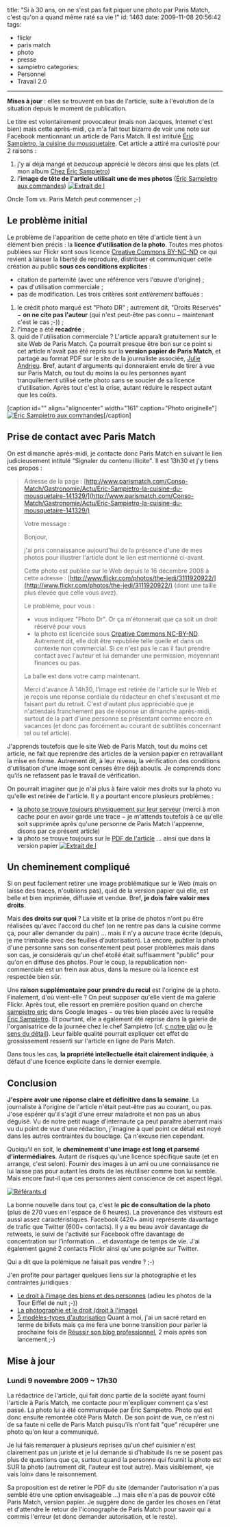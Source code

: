 title: "Si à 30 ans, on ne s'est pas fait piquer une photo par Paris Match, c'est qu'on a quand même raté sa vie !"
id: 1463
date: 2009-11-08 20:56:42
tags:
- flickr
- paris match
- photo
- presse
- sampietro
categories:
- Personnel
- Travail 2.0
---

**Mises à jour** : elles se trouvent en bas de l'article, suite à l'évolution de la situation depuis le moment de publication.

Le titre est volontairement provocateur (mais non Jacques, Internet c'est bien) mais cette après-midi, ça m'a fait tout bizarre de voir une note sur Facebook mentionnant un article de Paris Match. Il est intitulé [Éric Sampietro, la cuisine du mousquetaire](http://www.parismatch.com/Conso-Match/Gastronomie/Actu/Eric-Sampietro-la-cuisine-du-mousquetaire-141329/). Cet article a attiré ma curiosité pour 2 raisons :

1.  j'y ai déjà mangé et _beaucoup_ apprécié le décors ainsi que les plats (cf. mon album [Chez Éric Sampietro](http://www.flickr.com/photos/the-jedi/sets/72157611243875576/))
2.  l'**image de tête de l'article utilisait une de mes photos** ([Éric Sampietro aux commandes](http://www.flickr.com/photos/the-jedi/3111920922/))
[![Extrait de l](https://oncletom.io/images/2009/11/parismatch-sampietro-300x273.jpg "Extrait de l")](https://oncletom.io/images/2009/11/parismatch-sampietro.jpg)

Oncle Tom vs. Paris Match peut commencer ;-)

<!--more-->

## Le problème initial

Le problème de l'apparition de cette photo en tête d'article tient à un élément bien précis : la **licence d'utilisation de la photo**.
Toutes mes photos publiées sur Flickr sont sous licence [Creative Commons BY-NC-ND](http://creativecommons.org/licenses/by-nc-nd/2.0/deed.fr) ce qui revient à laisser la liberté de reproduire, distribuer et communiquer cette création au public **sous ces conditions explicites** :

*   citation de parternité (avec une référence vers l'œuvre d'origine) ;
*   pas d'utilisation commerciale ;
*   pas de modification.
Les trois critères sont _entièrement_ baffoués :

1.  le crédit photo marqué est "Photo DR" ; autrement dit, "Droits Réservés" − **on ne cite pas l'auteur** (qui n'est peut-être pas connu − maintenant c'est le cas ;-)) ;
2.  l'image a été **recadrée** ;
3.  quid de l'utilisation commerciale ? L'article apparaît gratuitement sur le site Web de Paris Match. Ça pourrait presque être bon sur ce point si cet article n'avait pas été repris sur la **version papier de Paris Match**, et partagé au format PDF sur le site de la journaliste associée, [Julie Andrieu](http://www.julieandrieu.com/).
Bref, autant d'arguments qui donneraient envie de tirer à vue sur Paris Match, ou tout du moins la ou les personnes ayant tranquillement utilisé cette photo sans se soucier de sa licence d'utilisation. Après tout c'est la crise, autant réduire le respect autant que les coûts.

[caption id="" align="aligncenter" width="161" caption="Photo originelle"][![Éric Sampietro aux commandes](http://farm4.static.flickr.com/3258/3111920922_4331a3f05f_m.jpg "Photo originelle")](http://www.flickr.com/photos/the-jedi/3111920922/ "Éric Sampietro aux commandes")[/caption]

## Prise de contact avec Paris Match

On est dimanche après-midi, je contacte donc Paris Match en suivant le lien judicieusement intitulé <q>Signaler du contenu illicite</q>. Il est 13h30 et j'y tiens ces propos :
> Adresse de la page : [http://www.parismatch.com/Conso-Match/Gastronomie/Actu/Eric-Sampietro-la-cuisine-du-mousquetaire-141329/](http://www.parismatch.com/Conso-Match/Gastronomie/Actu/Eric-Sampietro-la-cuisine-du-mousquetaire-141329/)
>
> Votre message :
>
>
> Bonjour,
>
>
> j'ai pris connaissance aujourd'hui de la présence d'une de mes photos pour illustrer l'article dont le lien est mentionné ci-avant.
>
> Cette photo est publiée sur le Web depuis le 16 décembre 2008 à cette adresse : [http://www.flickr.com/photos/the-jedi/3111920922/](http://www.flickr.com/photos/the-jedi/3111920922/) (dont une taille plus élevée que celle vous avez).
>
>
> Le problème, pour vous :
>
>
> *   vous indiquez "Photo Dr". Or ça m'étonnerait que ça soit un droit réservé pour vous
> *   la photo est licenciée sous [Creative Commons NC-BY-ND](http://creativecommons.org/licenses/by-nc-nd/2.0/deed.en). Autrement dit, elle doit être republiée telle quelle et dans un contexte non commercial. Si ce n'est pas le cas il faut prendre contact avec l'auteur et lui demander une permission, moyennant finances ou pas.
>
> La balle est dans votre camp maintenant.
>
> Merci d'avance
À 14h30, l'image est retirée de l'article sur le Web et je reçois une réponse cordiale du rédacteur en chef s'excusant et me faisant part du retrait. C'est d'autant plus appréciable que je n'attendais franchement pas de réponse un dimanche après-midi, surtout de la part d'une personne se présentant comme encore en vacances (et donc pas forcément au courant de subtilités concernant tel ou tel article).

J'apprends toutefois que le site Web de Paris Match, tout du moins cet article, ne fait que reprendre des articles de la version papier en retravaillant la mise en forme. Autrement dit, à leur niveau, la vérification des conditions d'utilisation d'une image sont censés être déjà aboutis. Je comprends donc qu'ils ne refassent pas le travail de vérification.

On pourrait imaginer que je n'ai plus à faire valoir mes droits sur la photo vu qu'elle est retirée de l'article. Il y a pourtant encore plusieurs problèmes :

*   [la photo se trouve toujours physiquement sur leur serveur](http://photo.parismatch.com/media/photos2/4.-photos-conso/gastronomie/eric-sampietro/1070657-1-fre-FR/4-photos-conso-gastronomie-Eric-Sampietro-Eric-Sampietro_articlephoto.jpg) (merci à mon cache pour en avoir gardé une trace − je m'attends toutefois à ce qu'elle soit supprimée après qu'une personne de Paris Match l'apprenne, disons par ce présent article)
*   la photo se trouve toujours sur le [PDF de l'article](http://www.julieandrieu.com/images/ilsontdit/210.pdf) ... ainsi que dans la version papier
[![Extrait de l](https://oncletom.io/images/2009/11/parismatch-sampietro-extrait-papier-300x263.jpg "Extrait de l")](https://oncletom.io/images/2009/11/parismatch-sampietro-extrait-papier.jpg)

## Un cheminement compliqué

Si on peut facilement retirer une image problématique sur le Web (mais on laisse des traces, n'oublions pas), quid de la version papier qui elle, est belle et bien imprimée, diffusée et vendue. Bref, **je dois faire valoir mes droits**.

Mais **des droits sur quoi** ? La visite et la prise de photos n'ont pu être réalisées qu'avec l'accord du chef (on ne rentre pas dans la cuisine comme ça, pour aller demander du pain) ... mais il n'y a _aucune_ trace écrite (depuis, je me trimballe avec des feuilles d'autorisation).
Là encore, publier la photo d'une personne sans son consentement peut poser problèmes mais dans son cas, je considérais qu'un chef étoilé était suffisamment "public" pour qu'on en diffuse des photos. Pour le coup, la republication non-commerciale est un frein aux abus, dans la mesure où la licence est respectée bien sûr.

Une **raison supplémentaire pour prendre du recul** est l'origine de la photo. Finalement, d'où vient-elle ? On peut supposer qu'elle vient de ma galerie Flickr. Après tout, elle ressort en première position quand on cherche [sampietro eric](http://images.google.fr/images?q=sampietro+eric) dans Google Images − ou très bien placée avec la requête [Éric Sampietro](http://images.google.fr/images?q=%C3%89ric+Sampietro).
Et pourtant, elle a également été reprise dans la galerie de l'organisatrice de la journée chez le chef Sampietro (cf. [c notre plat](http://www.flickr.com/photos/helenefrebourg/3109467743/in/set-72157611237085408/) ou [le sens du détail](http://www.flickr.com/photos/helenefrebourg/3110300418/in/set-72157611237085408/)). Leur faible qualité pourrait expliquer cet effet de grossissement ressenti sur l'article en ligne de Paris Match.

Dans tous les cas, **la propriété intellectuelle était clairement indiquée**, à défaut d'une licence explicite dans le dernier exemple.

## Conclusion

**J'espère avoir une réponse claire et définitive dans la semaine**. La journaliste à l'origine de l'article n'était peut-être pas au courant, ou pas. J'ose espérer qu'il s'agit d'une erreur maladroite et non pas un abus déguisé. Vu de notre petit nuage d'internaute ça peut paraître aberrant mais vu du point de vue d'une rédaction, j'imagine à quel point ce détail est noyé dans les autres contraintes du bouclage.
Ça n'excuse rien cependant.

Quoiqu'il en soit, le **cheminement d'une image est long et parsemé d'intermédiaires**. Autant de risques qu'une licence spécifique saute (et en arrange, c'est selon). Fournir des images à un ami ou une connaissance ne lui laisse pas pour autant les droits de les réutiliser comme bon lui semble. Mais encore faut-il que ces personnes aient conscience de cet aspect légal.

[![Référants d](https://oncletom.io/images/2009/11/photo-referers.png "Référants d")](https://oncletom.io/images/2009/11/photo-referers.png)

La bonne nouvelle dans tout ça, c'est le **pic de consultation de la photo** (plus de 270 vues en l'espace de 6 heures). La provenance des visiteurs est aussi assez caractéristiques. Facebook (420+ amis) représente davantage de trafic que Twitter (600+ contacts). Il y a eu beau avoir davantage de retweets, le suivi de l'activité sur Facebook offre davantage de concentration sur l'information ... et davantage de temps de vie.
J'ai également gagné 2 contacts Flickr ainsi qu'une poignée sur Twitter.

Qui a dit que la polémique ne faisait pas vendre ? ;-)

J'en profite pour partager quelques liens sur la photographie et les contraintes juridiques :

*   [Le droit à l'image des biens et des personnes](http://www.virusphoto.com/32963-le-droit-a-limage-des-biens-et-des-personnes.html) (adieu les photos de la Tour Eiffel de nuit ;-))
*   [La photographie et le droit (droit à l'image)](http://www.virusphoto.com/1528-la-photographie-et-la-loi-droit-a-limage.html)
*   [5 modèles-types d'autorisation](http://www.virusphoto.com/10575-5-modeles-types-dautorisations-a-faire-signer-a-vos-modeles.html)
Quant à moi, j'ai un sacré retard en terme de billets mais ça me fera une bonne transition pour parler la prochaine fois de [Réussir son blog professionnel](http://reussir-son-blog.pro/), 2 mois après son lancement ;-)

## Mise à jour

### Lundi 9 novembre 2009 ~ 17h30

La rédactrice de l'article, qui fait donc partie de la société ayant fourni l'article à Paris Match, me contacte pour m'expliquer comment ça s'est  passé. La photo lui a été communiquée par Éric Sampietro. Photo qui est donc ensuite remontée côté Paris Match. De son point de vue, ce n'est ni de sa faute ni celle de Paris Match puisqu'ils n'ont fait "que" récupérer une photo qu'on leur a communiqué.

Je lui fais remarquer à plusieurs reprises qu'un chef cuisinier n'est clairement pas un juriste et je lui demande si d'habitude ils ne se posent pas plus de questions que ça, surtout quand la personne qui fournit la photo est SUR la photo (autrement dit, l'auteur est tout autre). Mais visiblement, «je vais loin» dans le raisonnement.

Sa proposition est de retirer le PDF du site (demander l'autorisation n'a pas semblé être une option envisageable ...) mais elle n'a pas de pouvoir côté Paris Match, version papier.
Je suggère donc de garder les choses en l'état et d'attendre le retour de l'iconographe de Paris Match pour savoir qui a commis l'erreur (et donc demander autorisation, et le reste).